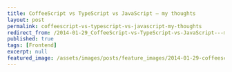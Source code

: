 ```yaml
---
title: CoffeeScript vs TypeScript vs JavaScript — my thoughts
layout: post
permalink: coffeescript-vs-typescript-vs-javascript-my-thoughts
redirect_from: /2014-01-29_CoffeeScript-vs-TypeScript-vs-JavaScript---my-thoughts-1678e566ea5f
published: true
tags: [Frontend]
excerpt: null
featured_image: /assets/images/posts/feature_images/2014-01-29-coffeescript-vs-typescript-vs-javascript-my-thoughts.jpg
---
```

